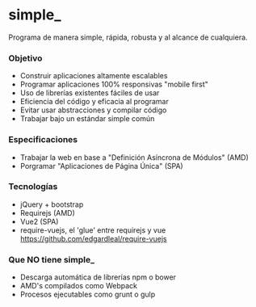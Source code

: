 
# simple_
Programa de manera simple, rápida, robusta y al alcance de cualquiera.

### Objetivo
- Construir aplicaciones altamente escalables
- Programar aplicaciones 100% responsivas "mobile first" 
- Uso de librerías existentes fáciles de usar
- Eficiencia del código y eficacia al programar
- Evitar usar abstracciones y compilar código
- Trabajar bajo un estándar simple común

### Especificaciones
- Trabajar la web en base a "Definición Asíncrona de Módulos" (AMD)
- Porgramar "Aplicaciones de Página Única" (SPA)

### Tecnologías
- jQuery + bootstrap
- Requirejs (AMD)
- Vue2 (SPA)
- require-vuejs, el 'glue' entre requirejs y vue https://github.com/edgardleal/require-vuejs

### Que NO tiene simple_
- Descarga automática de librerías npm o bower
- AMD's compilados como Webpack
- Procesos ejecutables como grunt o gulp
